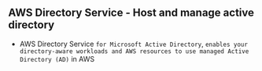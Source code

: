 ## AWS Directory Service - Host and manage active directory

- AWS Directory Service `for Microsoft Active Directory`, `enables your directory-aware workloads and AWS resources to use managed Active Directory (AD)` in AWS
